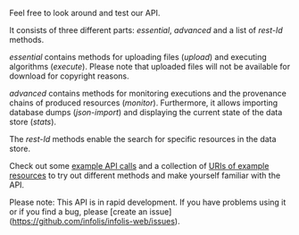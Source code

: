 Feel free to look around and test our API.

It consists of three different parts: 
*essential*, *advanced* and a list of *rest-Id* methods.

*essential* contains methods for uploading files (_upload_) and executing
algorithms (_execute_). Please note that uploaded files will not be available for
download for copyright reasons.

*advanced* contains methods for monitoring executions and the provenance chains
of produced resources (_monitor_). Furthermore, it allows importing database 
dumps (_json-import_) and displaying the current state of the data store
(_stats_).

The *rest-Id* methods enable the search for specific resources in the data store.

Check out some [example API
calls](https://github.com/infolis/infolis-web/wiki/API-calls-to-algorithms) and
a collection of [URIs of example
resources](https://gist.github.com/bolandka/7b307b45f1f8b93e7b89) to try out
different methods and make yourself familiar with the API.

Please note: This API is in rapid development. If you have problems using it or
if you find a bug, please [create an issue]
(https://github.com/infolis/infolis-web/issues).
